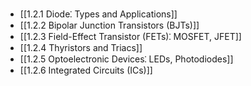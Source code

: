 

- [[1.2.1 Diode⁚ Types and Applications]]
- [[1.2.2 Bipolar Junction Transistors (BJTs)]]
- [[1.2.3 Field-Effect Transistor (FETs)⁚ MOSFET, JFET]]
- [[1.2.4 Thyristors and Triacs]]
- [[1.2.5 Optoelectronic Devices⁚ LEDs, Photodiodes]]
- [[1.2.6 Integrated Circuits (ICs)]]